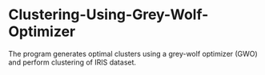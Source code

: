 # Clustering-Using-Grey-Wolf-Optimizer
The program generates optimal clusters using a grey-wolf optimizer (GWO) and perform clustering of IRIS dataset.
